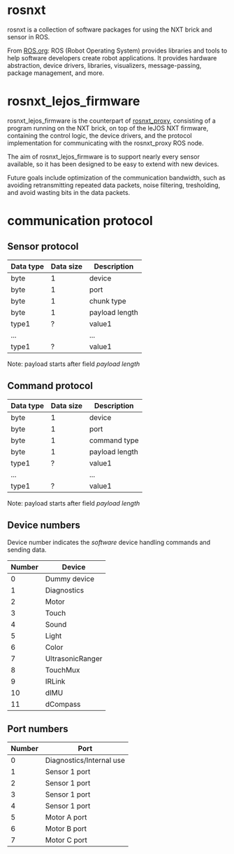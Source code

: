 rosnxt
======

rosnxt is a collection of software packages for using the NXT brick and sensor in ROS.

From [ROS.org](http://www.ros.org/wiki/): ROS (Robot Operating System) provides libraries and tools to help software developers create robot applications. It provides hardware abstraction, device drivers, libraries, visualizers, message-passing, package management, and more. 

rosnxt_lejos_firmware
=====================

rosnxt_lejos_firmware is the counterpart of [rosnxt_proxy](https://github.com/rosnxt/rosnxt_proxy/), consisting of a program running on the NXT brick, on top of the leJOS NXT firmware, containing the control logic, the device drivers, and the protocol implementation for communicating with the rosnxt_proxy ROS node.

The aim of rosnxt_lejos_firmware is to support nearly every sensor available, so it has been designed to be easy to extend with new devices.

Future goals include optimization of the communication bandwidth, such as avoiding retransmitting repeated data packets, noise filtering, tresholding, and avoid wasting bits in the data packets.

communication protocol
======================


Sensor protocol
---------------

| Data type | Data size | Description     |
|-----------|-----------|-----------------|
| byte      |         1 | device          |
| byte      |         1 | port            |
| byte      |         1 | chunk type      |
| byte      |         1 | payload length  |
| type1     |         ? | value1          |
| ...       |           | ...             |
| type1     |         ? | value1          |

Note: payload starts after field *payload length*


Command protocol
----------------

| Data type | Data size | Description     |
|-----------|-----------|-----------------|
| byte      |         1 | device          |
| byte      |         1 | port            |
| byte      |         1 | command type    |
| byte      |         1 | payload length  |
| type1     |         ? | value1          |
| ...       |           | ...             |
| type1     |         ? | value1          |

Note: payload starts after field *payload length*


Device numbers
--------------

Device number indicates the *software* device handling commands and sending data.

| Number | Device                  |
|--------|-------------------------|
|      0 | Dummy device            |
|      1 | Diagnostics             |
|      2 | Motor                   |
|      3 | Touch                   |
|      4 | Sound                   |
|      5 | Light                   |
|      6 | Color                   |
|      7 | UltrasonicRanger        |
|      8 | TouchMux                |
|      9 | IRLink                  |
|     10 | dIMU                    |
|     11 | dCompass                |


Port numbers
------------

| Number | Port                     |
|--------|--------------------------|
|      0 | Diagnostics/Internal use |
|      1 | Sensor 1 port            |
|      2 | Sensor 1 port            |
|      3 | Sensor 1 port            |
|      4 | Sensor 1 port            |
|      5 | Motor A port             |
|      6 | Motor B port             |
|      7 | Motor C port             |


